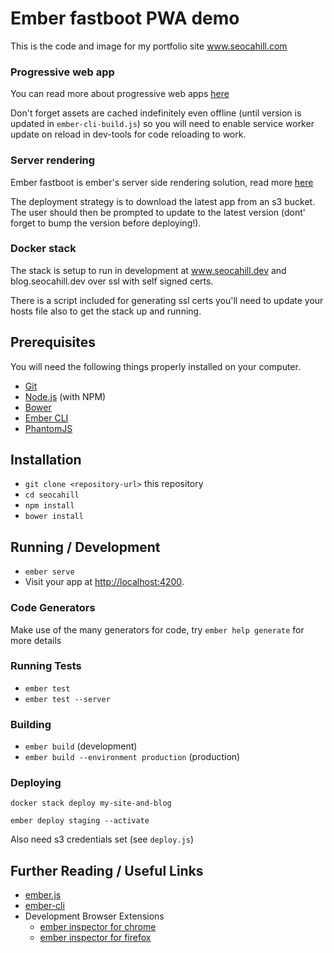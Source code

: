 # Ember fastboot PWA demo

This is the code and image for my portfolio site www.seocahill.com

### Progressive web app

You can read more about progressive web apps [here](https://developers.google.com/web/progressive-web-apps/)

Don't forget assets are cached indefinitely even offline (until version is updated in ```ember-cli-build.js```) so you will need to enable service worker update on reload in dev-tools for code reloading to work.

### Server rendering

Ember fastboot is ember's server side rendering solution, read more [here](https://ember-fastboot.com/)

The deployment strategy is to download the latest app from an s3 bucket. The user should then be prompted to update to the latest version (dont' forget to bump the version before deploying!).

### Docker stack

The stack is setup to run in development at www.seocahill.dev and blog.seocahill.dev over ssl with self signed certs.

There is a script included for generating ssl certs you'll need to update your hosts file also to get the stack up and running.

## Prerequisites

You will need the following things properly installed on your computer.

* [Git](https://git-scm.com/)
* [Node.js](https://nodejs.org/) (with NPM)
* [Bower](https://bower.io/)
* [Ember CLI](https://ember-cli.com/)
* [PhantomJS](http://phantomjs.org/)

## Installation

* `git clone <repository-url>` this repository
* `cd seocahill`
* `npm install`
* `bower install`

## Running / Development

* `ember serve`
* Visit your app at [http://localhost:4200](http://localhost:4200).

### Code Generators

Make use of the many generators for code, try `ember help generate` for more details

### Running Tests

* `ember test`
* `ember test --server`

### Building

* `ember build` (development)
* `ember build --environment production` (production)

### Deploying

```
docker stack deploy my-site-and-blog

ember deploy staging --activate
```

Also need s3 credentials set (see ```deploy.js```)

## Further Reading / Useful Links

* [ember.js](http://emberjs.com/)
* [ember-cli](https://ember-cli.com/)
* Development Browser Extensions
  * [ember inspector for chrome](https://chrome.google.com/webstore/detail/ember-inspector/bmdblncegkenkacieihfhpjfppoconhi)
  * [ember inspector for firefox](https://addons.mozilla.org/en-US/firefox/addon/ember-inspector/)
